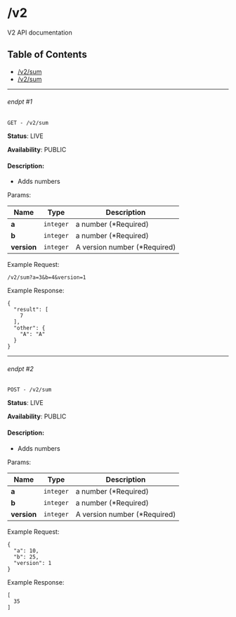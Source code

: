 # /v2

V2 API documentation

## Table of Contents
- [/v2/sum](#endpt-1)
- [/v2/sum](#endpt-2)

___
###### endpt #1
```
GET - /v2/sum
```

**Status**: LIVE

**Availability**: PUBLIC

#### Description:
- Adds numbers

Params:

| Name | Type | Description |
|--|--|--|
| **a** | `integer` | a number (*Required)
| **b** | `integer` | a number (*Required)
| **version** | `integer` | A version number (*Required)


Example Request:
```
/v2/sum?a=3&b=4&version=1
```

Example Response:
```
{
  "result": [
    7
  ],
  "other": {
    "A": "A"
  }
}
```
___
###### endpt #2
```
POST - /v2/sum
```

**Status**: LIVE

**Availability**: PUBLIC

#### Description:
- Adds numbers

Params:

| Name | Type | Description |
|--|--|--|
| **a** | `integer` | a number (*Required)
| **b** | `integer` | a number (*Required)
| **version** | `integer` | A version number (*Required)


Example Request:
```
{
  "a": 10,
  "b": 25,
  "version": 1
}
```

Example Response:
```
[
  35
]
```
